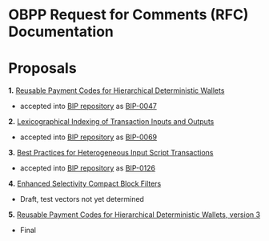 # OBPP Request for Comments (RFC) Documentation

# Proposals

**1.**  [Reusable Payment Codes for Hierarchical Deterministic Wallets](bips/obpp-01.mediawiki)
   * accepted into [BIP repository](https://github.com/bitcoin/bips) as [BIP-0047](https://github.com/bitcoin/bips/blob/master/bip-0047.mediawiki)

**2.**  [Lexicographical Indexing of Transaction Inputs and Outputs](bips/obpp-02.mediawiki)
   * accepted into [BIP repository](https://github.com/bitcoin/bips) as [BIP-0069](https://github.com/bitcoin/bips/blob/master/bip-0069.mediawiki)

**3.**  [Best Practices for Heterogeneous Input Script Transactions](bips/obpp-03.mediawiki)
   * accepted into [BIP repository](https://github.com/bitcoin/bips) as [BIP-0126](https://github.com/bitcoin/bips/blob/master/bip-0126.mediawiki)

**4.**  [Enhanced Selectivity Compact Block Filters](obpp-04.mediawiki)
   * Draft, test vectors not yet determined

**5.**  [Reusable Payment Codes for Hierarchical Deterministic Wallets, version 3](obpp-05.mediawiki)
   * Final
